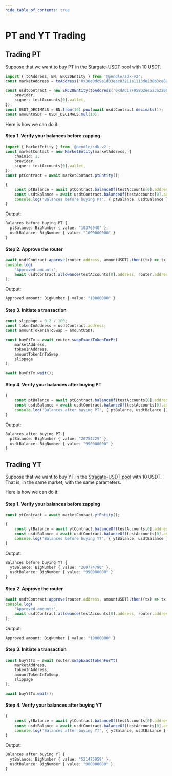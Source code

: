 ```yaml
---
hide_table_of_contents: true
---
```


# PT and YT Trading

## Trading PT

Suppose that we want to buy PT in the [Stargate-USDT pool](https://app.pendle.finance/pro/markets/0x30e0dc9a1d33eac83211a1113de238b3ce826950/swap?view=pt&chain=ethereum) with 10 USDT.

```ts
import { toAddress, BN, ERC20Entity } from '@pendle/sdk-v2';
const marketAddress = toAddress('0x30e0dc9a1d33eac83211a1113de238b3ce826950');

const usdtContract = new ERC20Entity(toAddress('0xdAC17F958D2ee523a2206206994597C13D831ec7'), {
    provider,
    signer: testAccounts[0].wallet,
});
const USDT_DECIMALS = BN.from(10).pow(await usdtContract.decimals());
const amountUSDT = USDT_DECIMALS.mul(10);
```

Here is how we can do it:

#### Step 1. Verify your balances before zapping

```ts
import { MarketEntity } from '@pendle/sdk-v2';
const marketContact = new MarketEntity(marketAddress, {
    chainId: 1,
    provider,
    signer: testAccounts[0].wallet,
});
const ptContract = await marketContact.ptEntity();
```

```ts
{
    const ptBalance = await ptContract.balanceOf(testAccounts[0].address);
    const usdtBalance = await usdtContract.balanceOf(testAccounts[0].address);
    console.log('Balances before buying PT', { ptBalance, usdtBalance });
}
```

Output:
```ts
Balances before buying PT {
  ptBalance: BigNumber { value: "10376940" },
  usdtBalance: BigNumber { value: "1000000000" }
}
```

#### Step 2. Approve the router

```ts
await usdtContract.approve(router.address, amountUSDT).then((tx) => tx.wait());
console.log(
    'Approved amount:',
    await usdtContract.allowance(testAccounts[0].address, router.address)
);
```

Output:
```ts
Approved amount: BigNumber { value: "10000000" }
```

#### Step 3. Initiate a transaction

```ts
const slippage = 0.2 / 100;
const tokenInAddress = usdtContract.address;
const amountTokenInToSwap = amountUSDT;
```

```ts
const buyPtTx = await router.swapExactTokenForPt(
    marketAddress,
    tokenInAddress,
    amountTokenInToSwap,
    slippage
);

await buyPtTx.wait();
```

#### Step 4. Verify your balances after buying PT

```ts
{
    const ptBalance = await ptContract.balanceOf(testAccounts[0].address);
    const usdtBalance = await usdtContract.balanceOf(testAccounts[0].address);
    console.log('Balances after buying PT', { ptBalance, usdtBalance });
}
```

Output:
```ts
Balances after buying PT {
  ptBalance: BigNumber { value: "20754229" },
  usdtBalance: BigNumber { value: "990000000" }
}
```

## Trading YT
Suppose that we want to buy YT in the [Stragate-USDT pool](https://app.pendle.finance/pro/markets/0x30e0dc9a1d33eac83211a1113de238b3ce826950/swap?view=pt&chain=ethereum) with 10 USDT. That is, in the same market, with the same parameters.

Here is how we can do it:

#### Step 1. Verify your balances before zapping

```ts
const ytContract = await marketContact.ytEntity();
```

```ts
{
    const ytBalance = await ytContract.balanceOf(testAccounts[0].address);
    const usdtBalance = await usdtContract.balanceOf(testAccounts[0].address);
    console.log('Balances before buying YT', { ytBalance, usdtBalance });
}
```

Output:
```ts
Balances before buying YT {
  ytBalance: BigNumber { value: "260774790" },
  usdtBalance: BigNumber { value: "990000000" }
}
```

#### Step 2. Approve the router

```ts
await usdtContract.approve(router.address, amountUSDT).then((tx) => tx.wait());
console.log(
    'Approved amount:',
    await usdtContract.allowance(testAccounts[0].address, router.address)
);
```

Output:
```ts
Approved amount: BigNumber { value: "10000000" }
```

#### Step 3. Initiate a transaction

```ts
const buyYtTx = await router.swapExactTokenForYt(
    marketAddress,
    tokenInAddress,
    amountTokenInToSwap,
    slippage
);

await buyYtTx.wait();
```

#### Step 4. Verify your balances after buying YT

```ts
{
    const ytBalance = await ytContract.balanceOf(testAccounts[0].address);
    const usdtBalance = await usdtContract.balanceOf(testAccounts[0].address);
    console.log('Balances after buying YT', { ytBalance, usdtBalance });
}
```

Output:
```ts
Balances after buying YT {
  ytBalance: BigNumber { value: "521475959" },
  usdtBalance: BigNumber { value: "980000000" }
}
```
